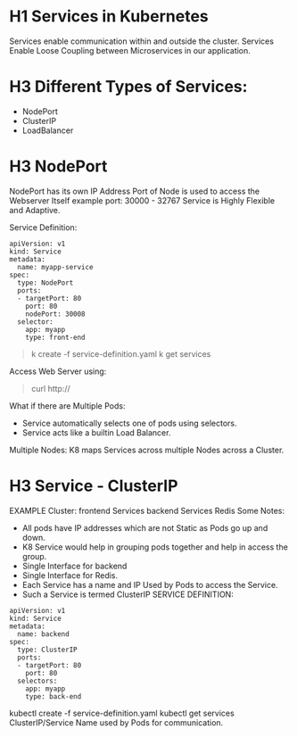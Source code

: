 # H1 Services in Kubernetes

Services enable communication within and outside the cluster.
Services Enable Loose Coupling between Microservices in our application.

# H3 Different Types of Services:
- NodePort
- ClusterIP
- LoadBalancer

# H3 NodePort
NodePort has its own IP Address
Port of Node is used to access the Webserver Itself
example port: 30000 - 32767
Service is Highly Flexible and Adaptive.

Service Definition:
```
apiVersion: v1
kind: Service
metadata:
  name: myapp-service
spec:
  type: NodePort
  ports:
  - targetPort: 80
    port: 80
    nodePort: 30008
  selector:
    app: myapp
    type: front-end
```
> k create -f service-definition.yaml
> k get services

Access Web Server using:
> curl http://<webserver-ip-address>

What if there are Multiple Pods:
- Service automatically selects one of pods using selectors.
- Service acts like a builtin Load Balancer.

Multiple Nodes:
K8 maps Services across multiple Nodes across a Cluster.

# H3 Service - ClusterIP

EXAMPLE Cluster:
frontend Services
backend Services
Redis
Some Notes:
- All pods have IP addresses which are not Static as Pods go up and down.
- K8 Service would help in grouping pods together and help in access the group.
- Single Interface for backend
- Single Interface for Redis.
- Each Service has a name and IP Used by Pods to access the Service.
- Such a Service is termed ClusterIP
 SERVICE DEFINITION:
 ```
 apiVersion: v1
 kind: Service
 metadata:
   name: backend
 spec:
   type: ClusterIP
   ports:
   - targetPort: 80
     port: 80
   selectors:
     app: myapp
     type: back-end
 ```
 kubectl create -f service-definition.yaml
 kubectl get services
 ClusterIP/Service Name used by Pods for communication.
